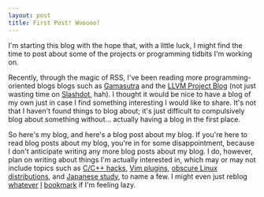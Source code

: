 ```yaml
---
layout: post
title: First Post! Wooooo!
---
```


I'm starting this blog with the hope that, with a little luck, I might find the
time to post about some of the projects or programming tidbits I'm working on.

Recently, through the magic of RSS, I've been reading more programming-oriented
blogs blogs such as <a href="http://gamasutra.com/">Gamasutra</a> and the <a
href="http://blog.llvm.org/">LLVM Project Blog</a> (not just wasting time on <a
href="http://slashdot.org/">Slashdot</a>, hah). I thought it would be nice to
have a blog of my own just in case I find something interesting I would like to
share. It's not that I haven't found things to blog about; it's just difficult
to compulsively blog about something without... actually having a blog in the
first place.

So here's my blog, and here's a blog post about my blog. If you're here to read
blog posts about my blog, you're in for some disappointment, because I don't
anticipate writing any more blog posts about my blog. I do, however, plan on
writing about things I'm actually interested in, which may or may not include
topics such as <a
href="http://www.gamedev.net/page/resources/_/technical/general-programming/using-varadic-templates-for-a-signals-and-slots-implementation-in-c-r3782">C/C++
hacks</a>, <a href="http://valloric.github.io/YouCompleteMe/">Vim plugins</a>,
<a href="http://nixos.org/">obscure Linux distributions</a>, and <a
href="http://www.guidetojapanese.org/learn/grammar">Japanese study</a>, to name
a few. I might even just reblog <a
href="http://zolomon.com/blog/2011/05/28/game-programming-gems-table-of-contents/">whatever</a>
<a href="https://github.com/michaelforney/swc">I</a> <a
href="http://hackaday.com/2014/08/16/an-fpga-based-6502-computer/">bookmark</a>
if I'm feeling lazy.
